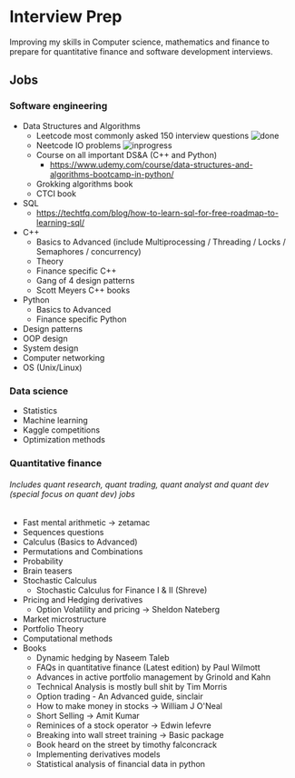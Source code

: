 # Interview Prep

Improving my skills in Computer science, mathematics and finance to prepare for quantitative finance and software development interviews.

## Jobs

### Software engineering
- Data Structures and Algorithms
    - Leetcode most commonly asked 150 interview questions ![done]
    - Neetcode IO problems ![inprogress]
    - Course on all important DS&A (C++ and Python)
        - https://www.udemy.com/course/data-structures-and-algorithms-bootcamp-in-python/
    - Grokking algorithms book
    - CTCI book
- SQL 
    - https://techtfq.com/blog/how-to-learn-sql-for-free-roadmap-to-learning-sql/
- C++
    - Basics to Advanced (include Multiprocessing / Threading / Locks / Semaphores / concurrency)
    - Theory
    - Finance specific C++
    - Gang of 4 design patterns
    - Scott Meyers C++ books
- Python
    - Basics to Advanced
    - Finance specific Python
- Design patterns 
- OOP design
- System design
- Computer networking
- OS (Unix/Linux)

### Data science
- Statistics
- Machine learning 
- Kaggle competitions
- Optimization methods


### Quantitative finance
###### Includes quant research, quant trading, quant analyst and quant dev (special focus on quant dev) jobs
- Fast mental arithmetic -> zetamac
- Sequences questions
- Calculus (Basics to Advanced)
- Permutations and Combinations
- Probability
- Brain teasers
- Stochastic Calculus 
    - Stochastic Calculus for Finance I & II (Shreve)
- Pricing and Hedging derivatives 
    - Option Volatility and pricing -> Sheldon Nateberg
- Market microstructure
- Portfolio Theory
- Computational methods
- Books
    - Dynamic hedging by Naseem Taleb
    - FAQs in quantitative finance (Latest edition) by Paul Wilmott
    - Advances in active portfolio management by Grinold and Kahn
    - Technical Analysis is mostly bull shit by Tim Morris
    - Option trading - An Advanced guide, sinclair
    - How to make money in stocks -> William J O'Neal
    - Short Selling -> Amit Kumar
    - Reminices of a stock operator -> Edwin lefevre
    - Breaking into wall street training -> Basic package
    - Book heard on the street by timothy falconcrack
    - Implementing derivatives models
    - Statistical analysis of financial data in python

[done]: https://img.shields.io/badge/DONE-brightgreen
[inprogress]: https://img.shields.io/badge/IN-PROGRESS-red
